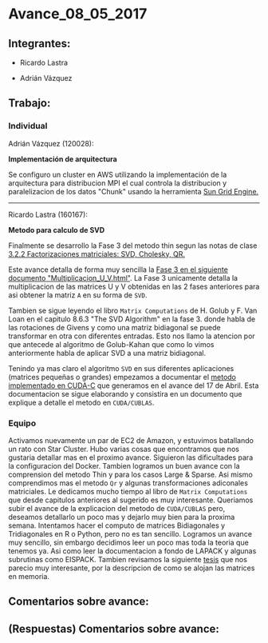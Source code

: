 # Avance_08_05_2017

## Integrantes:

* Ricardo Lastra

* Adrián Vázquez

## Trabajo:

### Individual

Adrián Vázquez (120028):


__Implementación de arquitectura__

Se configuro un cluster en AWS utilizando la implementación de la arquitectura para distribucion MPI el cual controla la distribucion y paralelizacion de los datos "Chunk" usando la herramienta [Sun Grid Engine.](sge.md)
____


Ricardo Lastra (160167):

__Metodo para calculo de SVD__

Finalmente se desarrollo la Fase 3 del metodo thin segun las notas de clase [3.2.2 Factorizaciones matriciales: SVD, Cholesky, QR.](https://www.dropbox.com/sh/azwz5p69bnbamtw/AAB5t2SafFK_1XvthNT9Tflda?dl=0)

Este avance detalla de forma muy sencilla la [Fase 3 en el siguiente documento "Multiplicacion_U_V.html"](https://drive.google.com/drive/folders/0B5eQQH_TPIY-YjVmSE5NS3BSYzQ).
La Fase 3 unicamente detalla la multiplicacion de las matrices U y V  obtenidas en las 2 fases anteriores para asi obtener la matriz `A` en su forma de `SVD`.

Tambien se sigue leyendo el libro `Matrix Computations` de H. Golub y F. Van Loan en el capitulo 8.6.3 "The SVD Algorithm" en la fase 3. donde habla de las rotaciones de Givens y como una matriz bidiagonal se puede transformar en otra con diferentes entradas. Esto nos llamo la atencion por que antecede al algoritmo de Golub-Kahan que como lo vimos anteriormente habla de aplicar SVD a una matriz bidiagonal.

Tenindo ya mas claro el algoritmo `SVD` en sus diferentes aplicaciones (matrices pequeñas o grandes) empezamos a documentar el [metodo implementado en CUDA-C](avance_17_04_2017/metodos-cuda.md) que generamos en el avance del 17 de Abril.
Esta documentacion se sigue elaborando y consistira en un documento que explique a detalle el metodo en `CUDA/CUBLAS`.

### Equipo
Activamos nuevamente un par de EC2 de Amazon, y estuvimos batallando un rato con Star Cluster. Hubo varias cosas que encontramos que nos gustaria detallar mas en el proximo avance. 
Siguieron las dificultades para la configuracion del Docker. 
Tambien logramos un buen avance con la comprension del metodo Thin y para los casos Large & Sparse. Asi mismo comprendimos mas el metodo `Qr` y algunas transformaciones adiconales matriciales. Le dedicamos mucho tiempo al libro de `Matrix Computations` que desde capitulos anteriores al sugerido es muy interesante.
Queriamos subir el avance de la explicacion del metodo de `CUDA/CUBLAS` pero, deseamos detallarlo un poco mas y dejarlo muy bien para la proxima semana.
Intentamos hacer el computo de matrices Bidiagonales y Tridiagonales en R o Python, pero no es tan sencillo. Logramos un avance muy sencillo, sin embargo decidimos leer un poco mas toda la teoria que tenemos ya. Asi como leer la documentacion a fondo de LAPACK y algunas subrutinas como EISPACK. Tambien revisamos la siguiente [tesis](ftp://ece.buap.mx/pub/profesor/academ48/Libros/TesisDavid.pdf) que nos parecio muy interesante, por la descripcion de como se alojan las matrices en memoria.


## Comentarios sobre avance:

## (Respuestas) Comentarios sobre avance:
